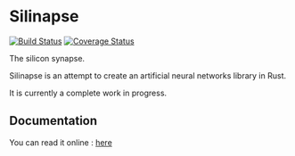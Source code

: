 # Silinapse

[![Build Status](https://travis-ci.org/vberger/silinapse.svg?branch=master)](https://travis-ci.org/vberger/silinapse) [![Coverage Status](https://coveralls.io/repos/vberger/silinapse/badge.svg?branch=master&service=github)](https://coveralls.io/github/vberger/silinapse?branch=master)

The silicon synapse.

Silinapse is an attempt to create an artificial neural networks library in Rust.

It is currently a complete work in progress.

## Documentation

You can read it online : [here](http://vberger.github.io/silinapse/silinapse/index.html)